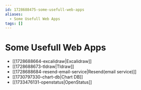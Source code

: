 ```yaml
---
id: 1728688475-some-usefull-web-apps
aliases:
  - Some Usefull Web Apps
tags: []
---
```


# Some Usefull Web Apps

- [[1728688664-excalidraw|Excalidraw]]
- [[1728688673-tldraw|Tldraw]]
- [[1728688684-resend-email-service|Resend(email service)]]
- [[1730797330-chart-db|Chart DB]]
- [[1733476131-openstatus|OpenStatus]]
